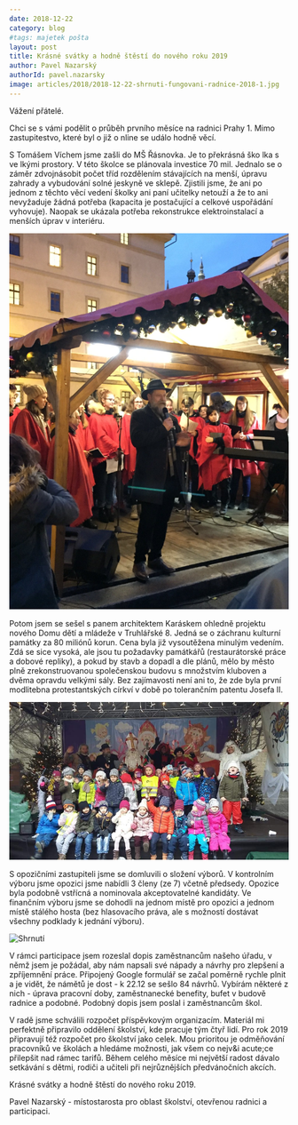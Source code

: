 ```yaml
---
date: 2018-12-22
category: blog
#tags: majetek pošta
layout: post
title: Krásné svátky a hodně štěstí do nového roku 2019
author: Pavel Nazarský
authorId: pavel.nazarsky
image: articles/2018/2018-12-22-shrnuti-fungovani-radnice-2018-1.jpg
---
```


Vážení přátelé.

Chci se s vámi podělit o průběh prvního měsíce na radnici Prahy 1. Mimo zastupitestvo, které byl o již o nline se událo hodně věcí.

S Tomášem Víchem jsme zašli do MŠ Řásnovka. Je to překrásná ško lka s ve lkými prostory. V této školce se plánovala investice 70 mil. Jednalo se o záměr zdvojnásobit počet tříd rozdělením stávajících na menší, úpravu zahrady a vybudování solné jeskyně ve sklepě. Zjistili jsme, že ani po jednom z těchto věcí vedení školky ani paní učitelky netouží a že to ani nevyžaduje žádná potřeba (kapacita je postačující a celkové uspořádání vyhovuje). Naopak se ukázala potřeba rekonstrukce elektroinstalací a menších úprav v interiéru.

![Shrnutí](/assets/img/articles/2018/2018-12-22-shrnuti-fungovani-radnice-2018-2.jpg) 

Potom jsem se sešel s panem architektem Karáskem ohledně projektu nového Domu dětí a mládeže v Truhlářské 8. Jedná se o záchranu kulturní památky za 80 miliónů korun. Cena byla již vysoutěžena minulým vedením. Zdá se sice vysoká, ale jsou tu požadavky památkářů (restaurátorské práce a dobové repliky), a pokud by stavb a dopadl a dle plánů, mělo by město plně zrekonstruovanou společenskou budovu s množstvím kluboven a dvěma opravdu velkými sály. Bez zajímavosti není ani to, že zde byla první modlitebna protestantských církví v době po tolerančním patentu Josefa II.

![Shrnutí](/assets/img/articles/2018/2018-12-22-shrnuti-fungovani-radnice-2018-3.jpg) 

S opozičními zastupiteli jsme se domluvili o složení výborů. V kontrolním výboru jsme opozici jsme nabídli 3 členy (ze 7) včetně předsedy. Opozice byla podobně vstřícná a nominovala akceptovatelné kandidáty. Ve finančním výboru jsme se dohodli na jednom místě pro opozici a jednom místě stálého hosta (bez hlasovacího práva, ale s možností dostávat všechny podklady k jednání výboru).

![Shrnutí](/assets/img/articles/2018/2018-12-22-shrnuti-fungovani-radnice-2018-42.jpg) 

V rámci participace jsem rozeslal dopis zaměstnancům našeho úřadu, v němž jsem je požádal, aby nám napsali své nápady a návrhy pro zlepšení a zpříjemnění práce. Připojený Google formulář se začal poměrně rychle plnit a je vidět, že námětů je dost - k 22.12 se sešlo 84 návrhů. Vybírám některé z nich - úprava pracovní doby, zaměstnanecké benefity, bufet v budově radnice a podobné. Podobný dopis jsem poslal i zaměstnancům škol.


V radě jsme schválili rozpočet příspěvkovým organizacím. Materiál mi perfektně připravilo oddělení školství, kde pracuje tým čtyř lidí. Pro rok 2019 připravují též rozpočet pro školství jako celek. Mou prioritou je odměňování pracovníků ve školách a hledáme možnosti, jak všem co nejv&i acute;ce přilepšit nad rámec tarifů.
Během celého měsíce mi největší radost dávalo setkávání s dětmi, rodiči a učiteli při nejrůznějších předvánočních akcích.

Krásné svátky a hodně štěstí do nového roku 2019.

Pavel Nazarský - místostarosta pro oblast školství, otevřenou radnici a participaci.